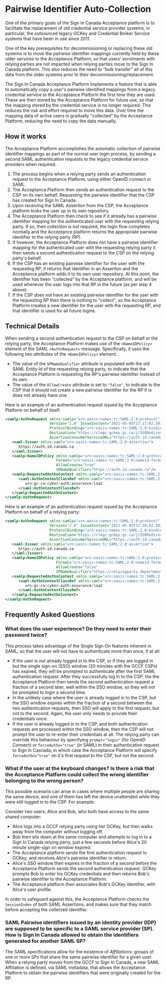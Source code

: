 # Pairwise Identifier Auto-Collection

One of the primary goals of the Sign In Canada Acceptance platform is to
facilitate the replacement of old credential service provider systems, in
particular, the outsourced legacy GCKey and Credential Broker Service systems
that have been in use since 2011.

One of the key prerequisites for decommissioning or replacing these old systems
is to move the pairwise identifier mappings currently held by these older
services to the Acceptance Platform, so that users' enrolments with relying
parties are not impacted when relying parties move to the Sign In Canada
platform. This also reduces the need to "bulk transfer" all of this data from
the older systems prior to their decommissioning/replacement.

The Sign In Canada Acceptance Platform implements a feature that is able to
automatically copy a user's pairwise identified mappings from a legacy
credential service to the Acceptance Platform the first time they are used.
These are then stored by the Acceptance Platform for future use, so that the
mapping stored by the credential service is no longer required. This reduces the
risk and effort required to move this data. Over time the mapping data of active
users is gradually "collected" by the Acceptance Platform, reducing the need to
copy the data manually.

## How it works

The Acceptance Platform accomplishes the automatic collection of pairwise
identifier mappings as part of the normal user login process, by sending a second
SAML authentication requests to the legacy credential service providers when
required.

1. The process begins when a relying party sends an authentication request to
   the Acceptance Platform, using either OpenID connect or SAML.
2. The Acceptance Platform then sends an authentication request to the CSP on
   its own behalf. Requesting the pairwise identifier that the CSP has created
   for Sign In Canada.
3. Upon receiving the SAML Assertion from the CSP, the Acceptance platform looks
   the user up in its own repository.
4. The Acceptance Platform then check to see if it already has a pairwise
   identifier mapping for the authenticated user with the requesting relying
   party. If so, then collection is not required, the login flow completes
   normally and the Acceptance platform returns the appropriate pairwise
   identifier to the relying party (RP).
5. If however, the Acceptance Platform does not have a pairwise identifier
   mapping for the authenticated user with the requesting relying party it then
   sends a second authentication request to the CSP on the relying party's
   behalf.
6. If the CSP has an existing pairwise identifier for the user with the
   requesting RP, it returns that identifier in an Assertion and the Acceptance
   platform adds it to its own user repository. At this point, the identifier
   has been "collected" by the Acceptance platform, and will be used whenever
   the user logs into that RP in the future (as per step 4 above).
7. If the CSP does not have an existing pairwise identifier for the user with
   the requesting RP then there is nothing to "collect", so the Acceptance
   Platform creates a new identifier for the user with the requesting RP, and
   that identifier is used for all future logins.

## Technical Details

When sending a second authentication request to the CSP on behalf or the relying
party, the Acceptance Platform makes use of the `<NameIDPolicy>` element of the
SAML `<AuthnRequest>` message. Specifically, it uses the following two
attributes of the `<NameIDPolicy>` element.

* The value of the `SPNameQualifier` attribute is populated with the old SAML
  Entity Id of the requesting relying party, to indicate that the Acceptance
  Platform is requesting the RP's pairwise identifier instead of its own.
* The value of the `AllowCreate` attribute is set to `"false"`, to indicate to
  the CSP that it should not create a new pairwise identifier for the RP if is
  does not already have one.

Here is an example of an authentication request issued by the Acceptance
Platform on behalf of itself:

```xml
<samlp:AuthnRequest xmlns:samlp="urn:oasis:names:tc:SAML:2.0:protocol" ID="_f8e30829f6f60061c46e"
                    Version="2.0" IssueInstant="2021-05-05T17:17:02.583Z"
                    ProtocolBinding="urn:oasis:names:tc:SAML:2.0:bindings:HTTP-POST"
                    Destination="https://clegc-gckey.gc.ca/j/SSORedirect/metaAlias/GCKey/idp"
                    AssertionConsumerServiceURL="https://auth.id.canada.ca/passport/auth/saml/gckey/callback">
   <saml:Issuer xmlns:saml="urn:oasis:names:tc:SAML:2.0:assertion">
      https://auth.id.canada.ca
   </saml:Issuer>
   <samlp:NameIDPolicy xmlns:samlp="urn:oasis:names:tc:SAML:2.0:protocol"
                       Format="urn:oasis:names:tc:SAML:2.0:nameid-format:persistent"
                       AllowCreate="true"
                       SPNameQualifier="https://auth.id.canada.ca"/>
   <samlp:RequestedAuthnContext xmlns:samlp="urn:oasis:names:tc:SAML:2.0:protocol" Comparison="exact">
      <saml:AuthnContextClassRef xmlns:saml="urn:oasis:names:tc:SAML:2.0:assertion">
         urn:gc-ca:cyber-auth:assurance:loa2
      </saml:AuthnContextClassRef>
   </samlp:RequestedAuthnContext>
</samlp:AuthnRequest>
```

Here is an example of an authentication request issued by the Acceptance
Platform on behalf of a relying party:

```xml
<samlp:AuthnRequest xmlns:samlp="urn:oasis:names:tc:SAML:2.0:protocol" ID="_f8e30829f6f60061c46f"
                    Version="2.0" IssueInstant="2021-05-05T17:20:02.583Z"
                    ProtocolBinding="urn:oasis:names:tc:SAML:2.0:bindings:HTTP-POST"
                    Destination="https://clegc-gckey.gc.ca/j/SSORedirect/metaAlias/GCKey/idp"
                    AssertionConsumerServiceURL="https://auth.id.canada.ca/passport/auth/saml/gckey/callback">
   <saml:Issuer xmlns:saml="urn:oasis:names:tc:SAML:2.0:assertion">
      https://auth.id.canada.ca
   </saml:Issuer>
   <samlp:NameIDPolicy xmlns:samlp="urn:oasis:names:tc:SAML:2.0:protocol"
                       Format="urn:oasis:names:tc:SAML:2.0:nameid-format:persistent"
                       AllowCreate="false"
                       SPNameQualifier="https://relyingparty.department.gc.ca"/>
   <samlp:RequestedAuthnContext xmlns:samlp="urn:oasis:names:tc:SAML:2.0:protocol" Comparison="exact">
      <saml:AuthnContextClassRef xmlns:saml="urn:oasis:names:tc:SAML:2.0:assertion">
         urn:gc-ca:cyber-auth:assurance:loa2
      </saml:AuthnContextClassRef>
   </samlp:RequestedAuthnContext>
</samlp:AuthnRequest>
```

## Frequently Asked Questions

### What does the user experience? Do they need to enter their password twice?

This process takes advantage of the Single Sign On features inherent in SAML, so
that the user will not have to authenticate more than once, if at all:

* If the user is not already logged in to the CSP, or if they are logged in
  but the single sign-on (SSO) window (20 minutes with the GCCF CSPs) has
  expired, they will be prompted to authenticate after the first SAML
  authentication request. After they successfully log in to the CSP, the the
  Acceptance Platform then sends the second authentication request a fraction of
  a second later, well within the SSO window, so they will not be prompted to
  login a second time.
* In the unlikely case where the user is already logged in to the CSP, but the
  SSO window expires within the fraction of a second between the two
  authentication requests, then SSO will apply to the first request, but not to
  the second. Again, the user only needs to provide their credentials once.
* If the user is already logged in to the CSP, and both authentication requests
  are processed within the SSO window, then the CSP will not prompt the user to
  re-enter their credentials at all. The relying party can override this
  behaviour by specifying `prompt="login"` (for OpenID Connect) or
  `forceAuthn="true"` (in SAML) in their authentication request to Sign In
  Casnada, in which case the Acceptance Platform will specify
  `forceAuthn="true"` on it's first request to the CSP, but not the second.

### What if the user at the keyboard changes? Is there a risk that the Acceptance Platform could collect the wrong identifier belonging to the wrong person?

This possible scenario can arise in cases where multiple people are sharing the
same device, and one of them has left the device unattended while they were
still logged in to the CSP. For example:

Consider two users, Alice and Bob, who both have access to the same shared computer:

* Alice logs into a GCCF relying party using her GCKey, but then walks away from
  the computer without logging off.
* Bob then sits down at the same computer and attempts to log in to a Sign In
  Canada relying party, just a few seconds before Alice's 20 minute single-sign
  on window expired.
* The Acceptance platform sends the first authentication request to GCKey, and
  receives Alice's pairwise identifier in return.
* Alice's SSO window then expires in the fraction of a second before the
  Acceptance Platform sends the second authentication request. GCKey prompts Bob
  to enter his GCKey credentials and then returns Bob's pairwise identifier to
  the Acceptance Platform.
* The Acceptance platform then associates Bob's GCKey identifier, with Alice's
  user profile.

In order to safeguard against this, the Acceptance Platform checks the
`SessionIndex` of both SAML Assertions, and makes sure that they match before
accepting the collected identifier.

### SAML Pairwise identifiers issued by an identity provider (IDP) are supposed to be specific to a SAML service provider (SP). How is Sign In Canada allowed to obtain the identifiers generated for another SAML SP?

The SAML specifications allow for the existence of *Affiliations*: groups of one or more SPs that share the same pairwise identifier for a given user. When a relying party moves from the GCCF to Sign In Canada, a new SAML Affiliation is defined, via SAML metadata, that allows the Acceptance Platform to obtain the pairwise identifiers that were originally created for the RP.
